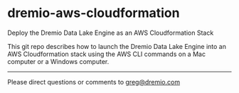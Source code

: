 # dremio-aws-cloudformation

Deploy the Dremio Data Lake Engine as an AWS Cloudformation Stack

This git repo describes how to launch the Dremio Data Lake Engine into an AWS Cloudformation stack using the AWS CLI commands on a Mac computer or a Windows computer.


---
Please direct questions or comments to greg@dremio.com


